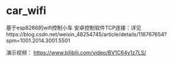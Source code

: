 # car_wifi
基于esp8266的wifi控制小车
安卓控制软件TCP连接：详见https://blog.csdn.net/weixin_48254745/article/details/118767654?spm=1001.2014.3001.5501

演示视频：
https://www.bilibili.com/video/BV1C64y1z7LS/
